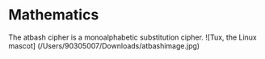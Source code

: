 # Mathematics
The atbash cipher is a monoalphabetic substitution cipher. 
![Tux, the Linux mascot] (/Users/90305007/Downloads/atbashimage.jpg)
